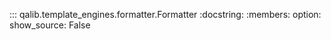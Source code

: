 ::: qalib.template_engines.formatter.Formatter
    :docstring:
    :members:
    option:
        show_source: False